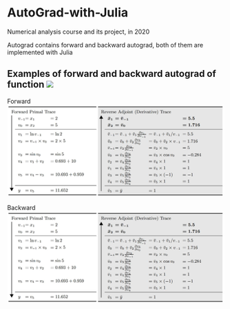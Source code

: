 # AutoGrad-with-Julia
Numerical analysis course and its project, in 2020

Autograd contains forward and backward autograd, both of them are implemented with Julia

## Examples of forward and backward autograd of function ![](https://latex.codecogs.com/svg.image?f(x_1,x_2)&space;=&space;ln(x_1)&plus;x_1x_2-sin(x_2))

Forward
<img src="https://raw.githubusercontent.com/ChengruiZhang/AutoGrad-with-Julia/main/Autograd/img/backward.jpg"/>

Backward
<img src="https://raw.githubusercontent.com/ChengruiZhang/AutoGrad-with-Julia/main/Autograd/img/backward.jpg"/>
